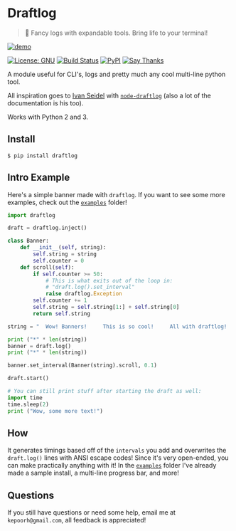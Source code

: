 # Draftlog
> :scroll: Fancy logs with expandable tools. Bring life to your terminal!

[![demo](http://i.imgur.com/nMqj7Rr.gif)](http://i.imgur.com/nMqj7Rr.gif)

[![License: GNU](https://img.shields.io/badge/license-gnu-yellow.svg?style=flat-square)](http://www.gnu.org/licenses/gpl.html)
[![Build Status](https://img.shields.io/travis/kepoorhampond/python-draftlog/master.svg?style=flat-square)](https://travis-ci.org/kepoorhampond/python-draftlog)
[![PyPI](https://img.shields.io/badge/pypi-draftlog-blue.svg?style=flat-square)](https://pypi.python.org/pypi/draftlog)
[![Say Thanks](https://img.shields.io/badge/say-thanks-ff69b4.svg?style=flat-square)](https://saythanks.io/to/kepoorhampond)

A module useful for CLI's, logs and pretty much any cool multi-line python tool.

All inspiration goes to [Ivan Seidel](https://github.com/ivanseidel) with [`node-draftlog`](https://github.com/ivanseidel/node-draftlog) (also a lot of the documentation is his too).

Works with Python 2 and 3.

## Install
```
$ pip install draftlog
```

## Intro Example
Here's a simple banner made with `draftlog`. If you want to see some more examples, check out the  [`examples`](https://github.com/kepoorhampond/python-draftlog/tree/master/examples) folder!
```python
import draftlog

draft = draftlog.inject()

class Banner:
    def __init__(self, string):
        self.string = string
        self.counter = 0
    def scroll(self):
        if self.counter >= 50:
            # This is what exits out of the loop in:
            # "draft.log().set_interval"
            raise draftlog.Exception
        self.counter += 1
        self.string = self.string[1:] + self.string[0]
        return self.string

string = "  Wow! Banners!     This is so cool!     All with draftlog!   "

print ("*" * len(string))
banner = draft.log()
print ("*" * len(string))

banner.set_interval(Banner(string).scroll, 0.1)

draft.start()

# You can still print stuff after starting the draft as well:
import time
time.sleep(2)
print ("Wow, some more text!")
```

## How
It generates timings based off of the `intervals` you add and overwrites the `draft.log()` lines with ANSI escape codes! Since it's very open-ended, you can make practically anything with it! In the [`examples`](https://github.com/kepoorhampond/python-draftlog/tree/master/examples) folder I've already made a sample install, a multi-line progress bar, and more!

## Questions
If you still have questions or need some help, email me at `kepoorh@gmail.com`, all feedback is appreciated!